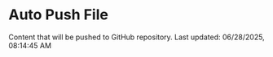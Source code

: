 # Auto Push File

Content that will be pushed to GitHub repository.
Last updated: 06/28/2025, 08:14:45 AM
